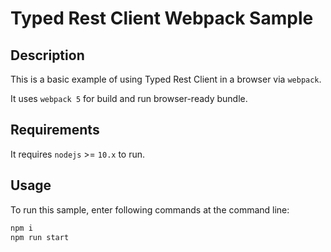 # Typed Rest Client Webpack Sample

## Description

This is a basic example of using Typed Rest Client in a browser via `webpack`.

It uses `webpack 5` for build and run browser-ready bundle.

## Requirements

It requires `nodejs` >= `10.x` to run.

## Usage

To run this sample, enter following commands at the command line:

```sh
npm i
npm run start
```
